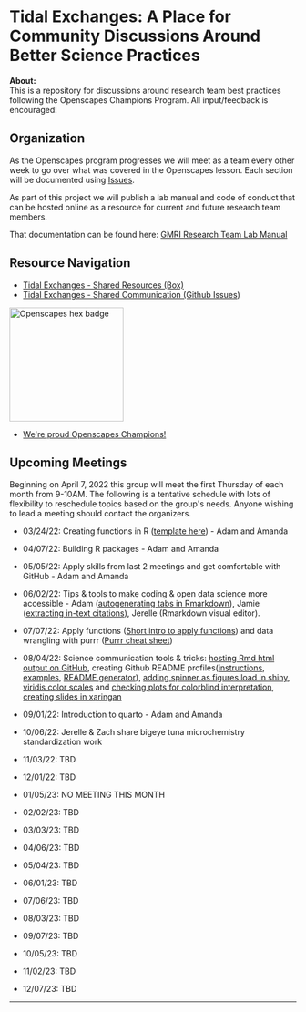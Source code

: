# Tidal Exchanges: A Place for Community Discussions Around Better Science Practices

**About:**    
This is a repository for discussions around research team best practices following the Openscapes Champions Program. All input/feedback is encouraged!

## Organization

As the Openscapes program progresses we will meet as a team every other week to go over what was covered in the Openscapes lesson. Each section will be documented using [Issues](https://github.com/gulfofmaine/Tidal_Exchanges/issues).

As part of this project we will publish a lab manual and code of conduct that can be hosted online as a resource for current and future research team members.

That documentation can be found here: [GMRI Research Team Lab Manual](https://gulfofmaine.github.io/Tidal_Exchanges/docs/)

## Resource Navigation

 * [Tidal Exchanges - Shared Resources (Box)](https://gmri.box.com/s/1iseyre03xba5j8zd0cvwaq3l7cfl2rm)
 * [Tidal Exchanges - Shared Communication (Github Issues)](https://github.com/gulfofmaine/Tidal_Exchanges/issues)


<img src="https://allisonhorst.github.io/img/openscapes_hex_badge.png" width="200" alt = "Openscapes hex badge">

<br>

* [We're proud Openscapes Champions!](https://openscapes.org)

## Upcoming Meetings
Beginning on April 7, 2022 this group will meet the first Thursday of each month from 9-10AM. The following is a tentative schedule with lots of flexibility to reschedule topics based on the group's needs. Anyone wishing to lead a meeting should contact the organizers. 

* 03/24/22: Creating functions in R ([template here](Templates/R_Function_Template.R)) - Adam and Amanda
* 04/07/22: Building R packages - Adam and Amanda
* 05/05/22: Apply skills from last 2 meetings and get comfortable with GitHub - Adam and Amanda
* 06/02/22: Tips & tools to make coding & open data science more accessible - Adam ([autogenerating tabs in Rmarkdown](https://interludeone.com/posts/2022-03-04-programmatically-generate-tabs-in-rmarkdown/?panelset=dream&panelset1=torgersen2![image](https://user-images.githubusercontent.com/23203046/171659296-369e3231-4fb3-48f6-a2e1-85b2bf38655e.png)
)), Jamie ([extracting in-text citations](https://github.com/Jamie-Behan/Extract_in-text_citations)), Jerelle (Rmarkdown visual editor). 
* 07/07/22: Apply functions ([Short intro to apply functions](https://www.guru99.com/r-apply-sapply-tapply.html)) and data wrangling with purrr ([Purrr cheat sheet](https://github.com/rstudio/cheatsheets/blob/main/purrr.pdf))
* 08/04/22: Science communication tools & tricks: [hosting Rmd html output on GitHub](https://mbounthavong.com/blog/2022/7/30/hosting-a-r-markdown-html-file-on-a-github-page), creating Github README profiles([instructions](https://docs.github.com/en/account-and-profile/setting-up-and-managing-your-github-profile/customizing-your-profile/managing-your-profile-readme), [examples](https://github.com/abhisheknaiidu/awesome-github-profile-readme), [README generator](https://rahuldkjain.github.io/gh-profile-readme-generator/)), [adding spinner as figures load in shiny](https://daattali.com/shiny/shinycssloaders-demo/), [viridis color scales](https://cran.r-project.org/web/packages/viridis/vignettes/intro-to-viridis.html) and [checking plots for colorblind interpretation](https://cran.r-project.org/web/packages/colorBlindness/vignettes/colorBlindness.html), [creating slides in xaringan](https://arm.rbind.io/slides/xaringan.html#1)
* 09/01/22: Introduction to quarto - Adam and Amanda
* 10/06/22: Jerelle & Zach share bigeye tuna microchemistry standardization work
* 11/03/22: TBD
* 12/01/22: TBD

* 01/05/23: NO MEETING THIS MONTH
* 02/02/23: TBD
* 03/03/23: TBD
* 04/06/23: TBD
* 05/04/23: TBD
* 06/01/23: TBD
* 07/06/23: TBD
* 08/03/23: TBD
* 09/07/23: TBD
* 10/05/23: TBD
* 11/02/23: TBD
* 12/07/23: TBD

----

